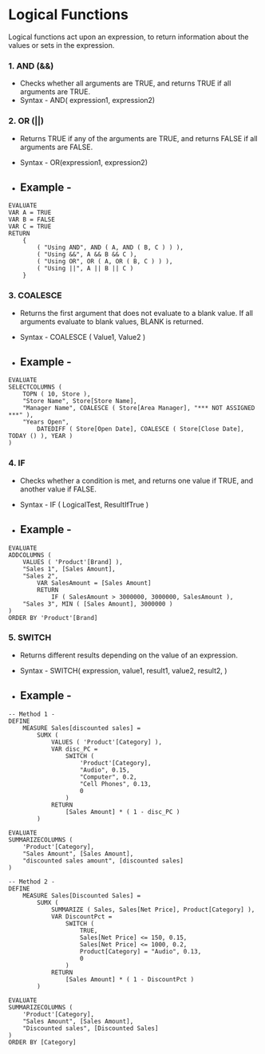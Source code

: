 # Logical Functions
Logical functions act upon an expression, to return information about the values or sets in the expression.

### 1. AND (&&)
- Checks whether all arguments are TRUE, and returns TRUE if all arguments are TRUE.
- Syntax - AND( expression1, expression2)

### 2. OR (||)
- Returns TRUE if any of the arguments are TRUE, and returns FALSE if all arguments are FALSE.
- Syntax - OR(expression1, expression2)

- ## Example -
```dax
EVALUATE
VAR A = TRUE
VAR B = FALSE
VAR C = TRUE
RETURN
    {
        ( "Using AND", AND ( A, AND ( B, C ) ) ),
        ( "Using &&", A && B && C ),
        ( "Using OR", OR ( A, OR ( B, C ) ) ),
        ( "Using ||", A || B || C )
    }
```

### 3. COALESCE
- Returns the first argument that does not evaluate to a blank value. If all arguments evaluate to blank values, BLANK is returned.
- Syntax - COALESCE ( Value1, Value2 )

- ## Example -
```dax
EVALUATE
SELECTCOLUMNS (
    TOPN ( 10, Store ),
    "Store Name", Store[Store Name],
    "Manager Name", COALESCE ( Store[Area Manager], "*** NOT ASSIGNED ***" ),
    "Years Open",
        DATEDIFF ( Store[Open Date], COALESCE ( Store[Close Date], TODAY () ), YEAR ) 
)
```

### 4. IF
- Checks whether a condition is met, and returns one value if TRUE, and another value if FALSE.
- Syntax - IF ( LogicalTest, ResultIfTrue )

- ## Example -
```dax
EVALUATE
ADDCOLUMNS (
    VALUES ( 'Product'[Brand] ),
    "Sales 1", [Sales Amount],
    "Sales 2",
        VAR SalesAmount = [Sales Amount]
        RETURN
            IF ( SalesAmount > 3000000, 3000000, SalesAmount ),
    "Sales 3", MIN ( [Sales Amount], 3000000 )
)
ORDER BY 'Product'[Brand]
```

### 5. SWITCH
- Returns different results depending on the value of an expression.
- Syntax - SWITCH(
    expression,
    value1, result1,
    value2, result2,
)

- ## Example -
```dax
-- Method 1 -
DEFINE
    MEASURE Sales[discounted sales] =
        SUMX (
            VALUES ( 'Product'[Category] ),
            VAR disc_PC =
                SWITCH (
                    'Product'[Category],
                    "Audio", 0.15,
                    "Computer", 0.2,
                    "Cell Phones", 0.13,
                    0
                )
            RETURN
                [Sales Amount] * ( 1 - disc_PC )
        )

EVALUATE
SUMMARIZECOLUMNS (
    'Product'[Category],
    "Sales Amount", [Sales Amount],
    "discounted sales amount", [discounted sales]
)

-- Method 2 -
DEFINE
    MEASURE Sales[Discounted Sales] =
        SUMX (
            SUMMARIZE ( Sales, Sales[Net Price], Product[Category] ),
            VAR DiscountPct =
                SWITCH (
                    TRUE,
                    Sales[Net Price] <= 150, 0.15,
                    Sales[Net Price] <= 1000, 0.2,
                    Product[Category] = "Audio", 0.13,
                    0
                )
            RETURN
                [Sales Amount] * ( 1 - DiscountPct )
        )

EVALUATE
SUMMARIZECOLUMNS (
    'Product'[Category],
    "Sales Amount", [Sales Amount],
    "Discounted sales", [Discounted Sales]
)
ORDER BY [Category]
```
